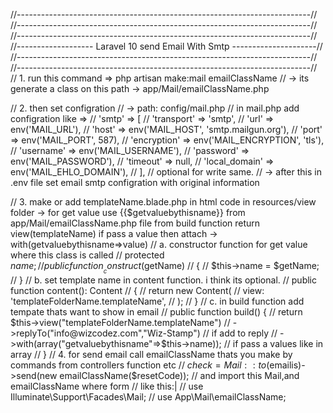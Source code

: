
//-------------------------------------------------------------------------//
//-------------------------------------------------------------------------//
//-------------------------------------------------------------------------//
//------------------- Laravel 10 send Email With Smtp ---------------------//
//-------------------------------------------------------------------------//
//-------------------------------------------------------------------------//
// 1. run this command =>  php artisan make:mail emailClassName
// -> its generate a class on this path -> app/Mail/emailClassName.php

// 2. then set configration
//  -> path: config/mail.php
// in mail.php add configration like =>
//  'smtp' => [
//             'transport' => 'smtp',
//             'url' => env('MAIL_URL'),
//             'host' => env('MAIL_HOST', 'smtp.mailgun.org'),
//             'port' => env('MAIL_PORT', 587),
//             'encryption' => env('MAIL_ENCRYPTION', 'tls'),
//             'username' => env('MAIL_USERNAME'),
//             'password' => env('MAIL_PASSWORD'),
//             'timeout' => null,
//             'local_domain' => env('MAIL_EHLO_DOMAIN'),
//         ], // optional for write same.
//  -> after this in .env file set email smtp configration with original information

// 3. make or add templateName.blade.php in html code in resources/view folder -> for get value use {{$getvaluebythisname}} from app/Mail/emailClassName.php file from build function return view(templateName) if pass a value then attach -> with(getvaluebythisname=>value)
// a. constructor function for get value where this class is called
// protected $name;
// public function __construct($getName)
// {
//     $this->name = $getName;
// }
// b. set template name in content function. i think its optional.
// public function content(): Content
// {
//     return new Content(
//         view: 'templateFolderName.templateName',
//     );
// }
// c. in build function add tempate thats want to show in email
// public function build() {
//     return $this->view("templateFolderName.templateName")
//     ->replyTo("info@wizcodez.com","Wiz-Stamp") // if add to reply
//     ->with(array("getvaluebythisname"=>$this->name)); // if pass a values like in array
// }
// 4. for send email call emailClassName thats you make by commands from controllers function etc
// $check = Mail::to($emailis)->send(new emailClassName($resetCode));
// and import this Mail,and emailClassName where form
// like this:|
// use Illuminate\Support\Facades\Mail;
// use App\Mail\emailClassName;
